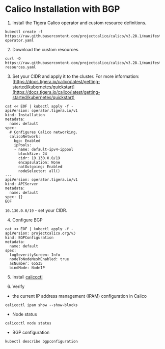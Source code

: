 # Calico Installation with BGP
1. Install the Tigera Calico operator and custom resource definitions.
```shell
kubectl create -f https://raw.githubusercontent.com/projectcalico/calico/v3.28.1/manifests/tigera-operator.yaml
```

2. Download the custom resources.
```shell
curl -O https://raw.githubusercontent.com/projectcalico/calico/v3.28.1/manifests/custom-resources.yaml
```

3. Set your CIDR and apply it to the cluster. For more information: [https://docs.tigera.io/calico/latest/getting-started/kubernetes/quickstart](https://docs.tigera.io/calico/latest/getting-started/kubernetes/quickstart)
```
cat << EOF | kubectl apply -f -
apiVersion: operator.tigera.io/v1
kind: Installation
metadata:
  name: default
spec:
  # Configures Calico networking.
  calicoNetwork:
    bgp: Enabled
    ipPools:
    - name: default-ipv4-ippool
      blockSize: 24
      cidr: 10.130.0.0/19
      encapsulation: None
      natOutgoing: Enabled
      nodeSelector: all()
---
apiVersion: operator.tigera.io/v1
kind: APIServer
metadata:
  name: default
spec: {}
EOF
```

`10.130.0.0/19` - set your CIDR.

4. Configure BGP
```
cat << EOF | kubectl apply -f -
apiVersion: projectcalico.org/v3
kind: BGPConfiguration
metadata:
  name: default
spec:
  logSeverityScreen: Info
  nodeToNodeMeshEnabled: true
  asNumber: 65535
  bindMode: NodeIP
```

5. Install [calicoctl](https://docs.tigera.io/calico/latest/operations/calicoctl/install#install-calicoctl-as-a-binary-on-a-single-host)


6. Verify
- the current IP address management (IPAM) configuration in Calico
```shell
calicoctl ipam show --show-blocks
```

- Node status
```shell
calicoctl node status
```

- BGP configuration
```shell
kubectl describe bgpconfiguration
```
